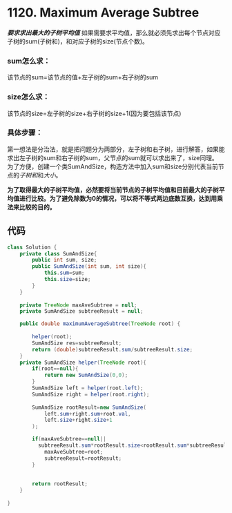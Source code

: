 # 1120. Maximum Average Subtree
***要求求出最大的子树平均值***
如果需要求平均值，那么就必须先求出每个节点对应子树的sum(子树和)，和对应子树的size(节点个数)。
### sum怎么求：
该节点的sum=该节点的值+左子树的sum+右子树的sum
### size怎么求：
该节点的size=左子树的size+右子树的size+1(因为要包括该节点)
### 具体步骤：
第一想法是分治法，就是把问题分为两部分，左子树和右子树，进行解答，如果能求出左子树的sum和右子树的sum，父节点的sum就可以求出来了，size同理。
为了方便，创建一个类SumAndSize，构造方法中加入sum和size分别代表当前节点的*子树和*和*大小*。

**为了取得最大的子树平均值，必然要将当前节点的子树平均值和目前最大的子树平均值进行比较。为了避免除数为0的情况，可以将不等式两边底数互换，达到用乘法来比较的目的。**

## 代码
```java
class Solution {
    private class SumAndSize{
        public int sum, size;
        public SumAndSize(int sum, int size){
            this.sum=sum;
            this.size=size;
        }
    }
    
    private TreeNode maxAveSubtree = null;
    private SumAndSize subtreeResult = null;

    public double maximumAverageSubtree(TreeNode root) {
        
        helper(root);
        SumAndSize res=subtreeResult;
        return (double)subtreeResult.sum/subtreeResult.size;
    }
    private SumAndSize helper(TreeNode root){
        if(root==null){
            return new SumAndSize(0,0);
        }
        SumAndSize left = helper(root.left);
        SumAndSize right = helper(root.right);
        
        SumAndSize rootResult=new SumAndSize(
            left.sum+right.sum+root.val,
            left.size+right.size+1
        );

        if(maxAveSubtree==null||
          subtreeResult.sum*rootResult.size<rootResult.sum*subtreeResult.size){
            maxAveSubtree=root;
            subtreeResult=rootResult;
        }
       
        
        return rootResult;
    }
    
}
```


